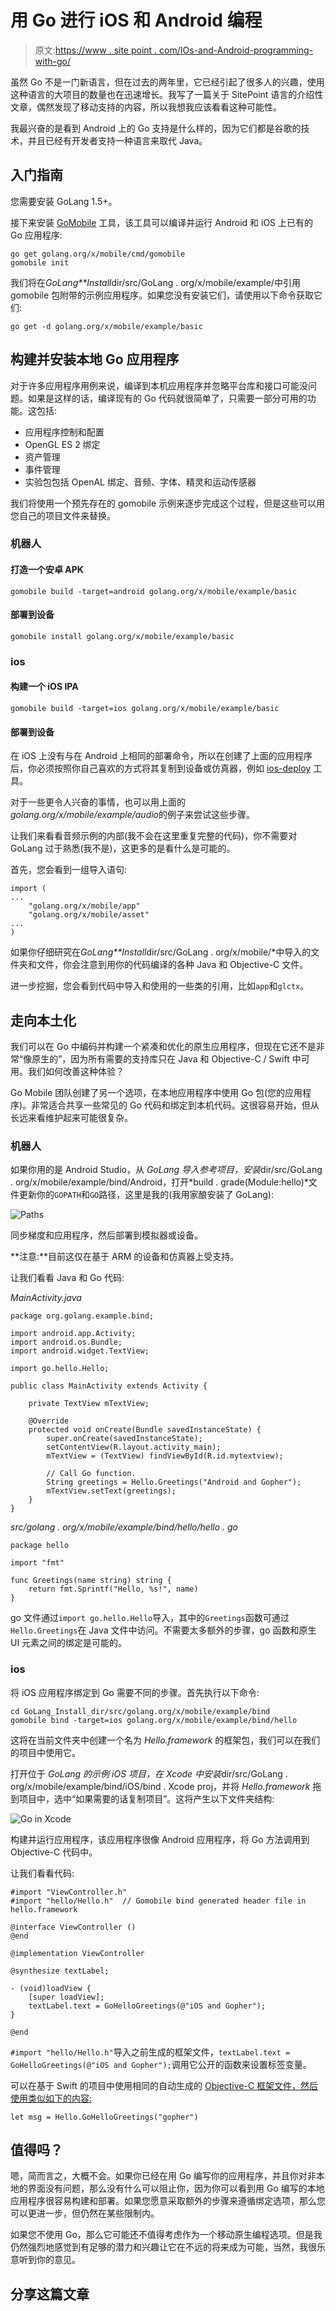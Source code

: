 # 用 Go 进行 iOS 和 Android 编程

> 原文:[https://www . site point . com/IOs-and-Android-programming-with-go/](https://www.sitepoint.com/ios-and-android-programming-with-go/)

虽然 Go 不是一门新语言，但在过去的两年里，它已经引起了很多人的兴趣，使用这种语言的大项目的数量也在迅速增长。我写了一篇关于 SitePoint 语言的介绍性文章，偶然发现了移动支持的内容，所以我想我应该看看这种可能性。

我最兴奋的是看到 Android 上的 Go 支持是什么样的，因为它们都是谷歌的技术，并且已经有开发者支持一种语言来取代 Java。

## 入门指南

您需要安装 GoLang 1.5+。

接下来安装 [GoMobile](https://godoc.org/golang.org/x/mobile/cmd/gomobile) 工具，该工具可以编译并运行 Android 和 iOS 上已有的 Go 应用程序:

```
go get golang.org/x/mobile/cmd/gomobile
gomobile init
```

我们将在*GoLang**Install*dir/src/GoLang . org/x/mobile/example/中引用 gomobile 包附带的示例应用程序。如果您没有安装它们，请使用以下命令获取它们:

```
go get -d golang.org/x/mobile/example/basic
```

## 构建并安装本地 Go 应用程序

对于许多应用程序用例来说，编译到本机应用程序并忽略平台库和接口可能没问题。如果是这样的话，编译现有的 Go 代码就很简单了，只需要一部分可用的功能。这包括:

*   应用程序控制和配置
*   OpenGL ES 2 绑定
*   资产管理
*   事件管理
*   实验包包括 OpenAL 绑定、音频、字体、精灵和运动传感器

我们将使用一个预先存在的 gomobile 示例来逐步完成这个过程，但是这些可以用您自己的项目文件来替换。

### 机器人

#### 打造一个安卓 APK

```
gomobile build -target=android golang.org/x/mobile/example/basic
```

#### 部署到设备

```
gomobile install golang.org/x/mobile/example/basic
```

### ios

#### 构建一个 iOS IPA

```
gomobile build -target=ios golang.org/x/mobile/example/basic
```

#### 部署到设备

在 iOS 上没有与在 Android 上相同的部署命令，所以在创建了上面的应用程序后，你必须按照你自己喜欢的方式将其复制到设备或仿真器，例如 [ios-deploy](https://github.com/phonegap/ios-deploy) 工具。

对于一些更令人兴奋的事情，也可以用上面的*golang.org/x/mobile/example/audio*的例子来尝试这些步骤。

让我们来看看音频示例的内部(我不会在这里重复完整的代码)，你不需要对 GoLang 过于熟悉(我不是)，这更多的是看什么是可能的。

首先，您会看到一组导入语句:

```
import (
...
    "golang.org/x/mobile/app"
    "golang.org/x/mobile/asset"
...
)
```

如果你仔细研究在*GoLang**Install*dir/src/GoLang . org/x/mobile/*中导入的文件夹和文件，你会注意到用你的代码编译的各种 Java 和 Objective-C 文件。

进一步挖掘，您会看到代码中导入和使用的一些类的引用，比如`app`和`glctx`。

## 走向本土化

我们可以在 Go 中编码并构建一个紧凑和优化的原生应用程序，但现在它还不是非常“像原生的”，因为所有需要的支持库只在 Java 和 Objective-C / Swift 中可用。我们如何改善这种体验？

Go Mobile 团队创建了另一个选项，在本地应用程序中使用 Go 包(您的应用程序)。非常适合共享一些常见的 Go 代码和绑定到本机代码。这很容易开始，但从长远来看维护起来可能很复杂。

### 机器人

如果你用的是 Android Studio，从 *GoLang* *导入参考项目，安装*dir/src/GoLang . org/x/mobile/example/bind/Android，打开*build . grade(Module:hello)*文件更新你的`GOPATH`和`GO`路径，这里是我的(我用家酿安装了 GoLang):

![Paths](../Images/5782e4340615cad742de557b7936f121.png)

同步梯度和应用程序，然后部署到模拟器或设备。

**注意:**目前这仅在基于 ARM 的设备和仿真器上受支持。

让我们看看 Java 和 Go 代码:

*MainActivity.java*

```
package org.golang.example.bind;

import android.app.Activity;
import android.os.Bundle;
import android.widget.TextView;

import go.hello.Hello;

public class MainActivity extends Activity {

    private TextView mTextView;

    @Override
    protected void onCreate(Bundle savedInstanceState) {
        super.onCreate(savedInstanceState);
        setContentView(R.layout.activity_main);
        mTextView = (TextView) findViewById(R.id.mytextview);

        // Call Go function.
        String greetings = Hello.Greetings("Android and Gopher");
        mTextView.setText(greetings);
    }
}
```

*src/golang . org/x/mobile/example/bind/hello/hello . go*

```
package hello

import "fmt"

func Greetings(name string) string {
    return fmt.Sprintf("Hello, %s!", name)
}
```

go 文件通过`import go.hello.Hello`导入，其中的`Greetings`函数可通过`Hello.Greetings`在 Java 文件中访问。不需要太多额外的步骤，go 函数和原生 UI 元素之间的绑定是可能的。

### ios

将 iOS 应用程序绑定到 Go 需要不同的步骤。首先执行以下命令:

```
cd GoLang_Install_dir/src/golang.org/x/mobile/example/bind
gomobile bind -target=ios golang.org/x/mobile/example/bind/hello
```

这将在当前文件夹中创建一个名为 *Hello.framework* 的框架包，我们可以在我们的项目中使用它。

打开位于 *GoLang* *的示例 iOS 项目，在 Xcode 中安装*dir/src/GoLang . org/x/mobile/example/bind/iOS/bind . Xcode proj，并将 *Hello.framework* 拖到项目中，选中<q>如果需要的话复制项目</q>。这将产生以下文件夹结构:

![Go in Xcode](../Images/94da0034dc91c6e5a4244fa2acddccd2.png)

构建并运行应用程序，该应用程序很像 Android 应用程序，将 Go 方法调用到 Objective-C 代码中。

让我们看看代码:

```
#import "ViewController.h"
#import "hello/Hello.h"  // Gomobile bind generated header file in hello.framework

@interface ViewController ()
@end

@implementation ViewController

@synthesize textLabel;

- (void)loadView {
    [super loadView];
    textLabel.text = GoHelloGreetings(@"iOS and Gopher");
}

@end
```

`#import "hello/Hello.h"`导入之前生成的框架文件，`textLabel.text = GoHelloGreetings(@"iOS and Gopher");`调用它公开的函数来设置标签变量。

可以在基于 Swift 的项目中使用相同的自动生成的 [Objective-C 框架文件，然后使用类似如下的内容:](https://developer.apple.com/library/ios/documentation/Swift/Conceptual/BuildingCocoaApps/MixandMatch.html)

```
let msg = Hello.GoHelloGreetings("gopher")
```

## 值得吗？

嗯，简而言之，大概不会。如果你已经在用 Go 编写你的应用程序，并且你对非本地的界面没有问题，那么没有什么可以阻止你，因为你可以看到用 Go 编写的本地应用程序很容易构建和部署。如果您愿意采取额外的步骤来遵循绑定选项，那么您可以更进一步，但仍然在某些限制内。

如果您不使用 Go，那么它可能还不值得考虑作为一个移动原生编程选项。但是我仍然强烈地感觉到有足够的潜力和兴趣让它在不远的将来成为可能，当然，我很乐意听到你的意见。

## 分享这篇文章